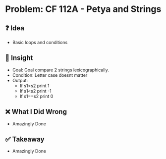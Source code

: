 # Problem: CF 112A - Petya and Strings

## ❓ Idea
- Basic loops and conditions
## 🧠 Insight
- Goal: Goal compare 2 strings lexicographically.
- Condition: Letter case doesnt matter
- Output: 
    - If s1>s2 print 1
    - If s1<s2 print -1
    - If s1==s2 print 0

## ❌ What I Did Wrong
- Amazingly Done

## ✅ Takeaway
- Amazingly Done
